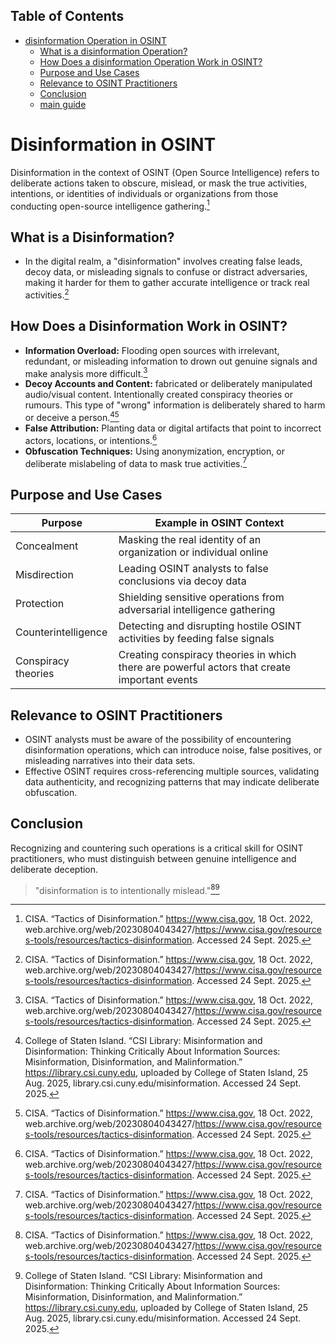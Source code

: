 ## Table of Contents

- [disinformation Operation in OSINT](#Disinformation-screen-operation-in-osint)
  - [What is a disinformation Operation?](#what-is-a-smoke-screen-operation)
  - [How Does a disinformation Operation Work in OSINT?](#how-does-a-Disinformation-screen-operation-work-in-osint)
  - [Purpose and Use Cases](#purpose-and-use-cases)
  - [Relevance to OSINT Practitioners](#relevance-to-osint-practitioners)
  - [Conclusion](#conclusion)
  - [main guide](../README.md)

# Disinformation in OSINT

Disinformation in the context of OSINT (Open Source Intelligence) refers to deliberate actions taken to obscure, mislead, or mask the true activities, intentions, or identities of individuals or organizations from those conducting open-source intelligence gathering.[^cisa_disinfo]

## **What is a Disinformation?**
* In the digital realm, a "disinformation" involves creating false leads, decoy data, or misleading signals to confuse or distract adversaries, making it harder for them to gather accurate intelligence or track real activities.[^cisa_disinfo]

## **How Does a Disinformation Work in OSINT?**

* **Information Overload:** Flooding open sources with irrelevant, redundant, or misleading information to drown out genuine signals and make analysis more difficult.[^cisa_disinfo]
* **Decoy Accounts and Content:** fabricated or deliberately manipulated audio/visual content. Intentionally created conspiracy theories or rumours. This type of "wrong" information is deliberately shared to harm or deceive a person.[^misinformation][^cisa_disinfo]
* **False Attribution:** Planting data or digital artifacts that point to incorrect actors, locations, or intentions.[^cisa_disinfo]
* **Obfuscation Techniques:** Using anonymization, encryption, or deliberate mislabeling of data to mask true activities.[^cisa_disinfo]

## **Purpose and Use Cases**

| Purpose             | Example in OSINT Context                                                   |
| ------------------- | -------------------------------------------------------------------------- |
| Concealment         | Masking the real identity of an organization or individual online          |
| Misdirection        | Leading OSINT analysts to false conclusions via decoy data                 |
| Protection          | Shielding sensitive operations from adversarial intelligence gathering     |
| Counterintelligence | Detecting and disrupting hostile OSINT activities by feeding false signals |
| Conspiracy theories | Creating conspiracy theories in which there are powerful actors that create important events |

## **Relevance to OSINT Practitioners**

* OSINT analysts must be aware of the possibility of encountering disinformation operations, which can introduce noise, false positives, or misleading narratives into their data sets.
* Effective OSINT requires cross-referencing multiple sources, validating data authenticity, and recognizing patterns that may indicate deliberate obfuscation.

## **Conclusion**

Recognizing and countering such operations is a critical skill for OSINT practitioners, who must distinguish between genuine intelligence and deliberate deception.

> "disinformation is to intentionally mislead."[^cisa_disinfo][^misinformation]

[^cisa_disinfo]: CISA. “Tactics of Disinformation.” https://www.cisa.gov, 18 Oct. 2022, web.archive.org/web/20230804043427/https://www.cisa.gov/resources-tools/resources/tactics-disinformation. Accessed 24 Sept. 2025.

[^misinformation]: College of Staten Island. “CSI Library: Misinformation and Disinformation: Thinking Critically About Information Sources: Misinformation, Disinformation, and Malinformation.” https://library.csi.cuny.edu, uploaded by College of Staten Island, 25 Aug. 2025, library.csi.cuny.edu/misinformation. Accessed 24 Sept. 2025.
